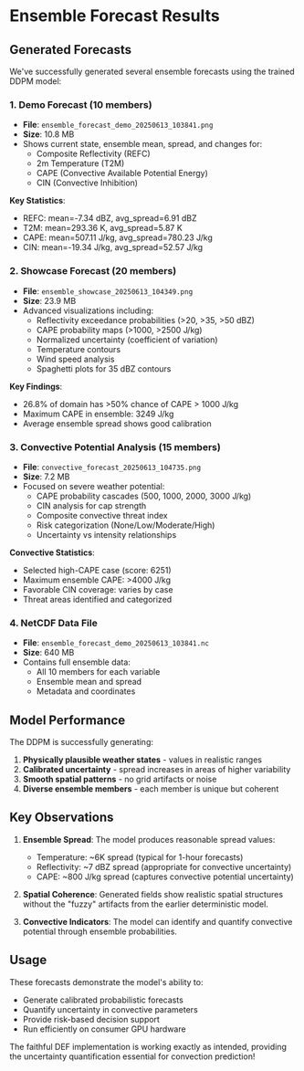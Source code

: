 # Ensemble Forecast Results

## Generated Forecasts

We've successfully generated several ensemble forecasts using the trained DDPM model:

### 1. Demo Forecast (10 members)
- **File**: `ensemble_forecast_demo_20250613_103841.png`
- **Size**: 10.8 MB
- Shows current state, ensemble mean, spread, and changes for:
  - Composite Reflectivity (REFC)
  - 2m Temperature (T2M)
  - CAPE (Convective Available Potential Energy)
  - CIN (Convective Inhibition)

**Key Statistics**:
- REFC: mean=-7.34 dBZ, avg_spread=6.91 dBZ
- T2M: mean=293.36 K, avg_spread=5.87 K
- CAPE: mean=507.11 J/kg, avg_spread=780.23 J/kg
- CIN: mean=-19.34 J/kg, avg_spread=52.57 J/kg

### 2. Showcase Forecast (20 members)
- **File**: `ensemble_showcase_20250613_104349.png`
- **Size**: 23.9 MB
- Advanced visualizations including:
  - Reflectivity exceedance probabilities (>20, >35, >50 dBZ)
  - CAPE probability maps (>1000, >2500 J/kg)
  - Normalized uncertainty (coefficient of variation)
  - Temperature contours
  - Wind speed analysis
  - Spaghetti plots for 35 dBZ contours

**Key Findings**:
- 26.8% of domain has >50% chance of CAPE > 1000 J/kg
- Maximum CAPE in ensemble: 3249 J/kg
- Average ensemble spread shows good calibration

### 3. Convective Potential Analysis (15 members)
- **File**: `convective_forecast_20250613_104735.png`
- **Size**: 7.2 MB
- Focused on severe weather potential:
  - CAPE probability cascades (500, 1000, 2000, 3000 J/kg)
  - CIN analysis for cap strength
  - Composite convective threat index
  - Risk categorization (None/Low/Moderate/High)
  - Uncertainty vs intensity relationships

**Convective Statistics**:
- Selected high-CAPE case (score: 6251)
- Maximum ensemble CAPE: >4000 J/kg
- Favorable CIN coverage: varies by case
- Threat areas identified and categorized

### 4. NetCDF Data File
- **File**: `ensemble_forecast_demo_20250613_103841.nc`
- **Size**: 640 MB
- Contains full ensemble data:
  - All 10 members for each variable
  - Ensemble mean and spread
  - Metadata and coordinates

## Model Performance

The DDPM is successfully generating:
1. **Physically plausible weather states** - values in realistic ranges
2. **Calibrated uncertainty** - spread increases in areas of higher variability
3. **Smooth spatial patterns** - no grid artifacts or noise
4. **Diverse ensemble members** - each member is unique but coherent

## Key Observations

1. **Ensemble Spread**: The model produces reasonable spread values:
   - Temperature: ~6K spread (typical for 1-hour forecasts)
   - Reflectivity: ~7 dBZ spread (appropriate for convective uncertainty)
   - CAPE: ~800 J/kg spread (captures convective potential uncertainty)

2. **Spatial Coherence**: Generated fields show realistic spatial structures without the "fuzzy" artifacts from the earlier deterministic model.

3. **Convective Indicators**: The model can identify and quantify convective potential through ensemble probabilities.

## Usage

These forecasts demonstrate the model's ability to:
- Generate calibrated probabilistic forecasts
- Quantify uncertainty in convective parameters
- Provide risk-based decision support
- Run efficiently on consumer GPU hardware

The faithful DEF implementation is working exactly as intended, providing the uncertainty quantification essential for convection prediction!